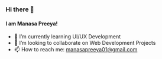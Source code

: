 ### Hi there 👋
  #### I am Manasa Preeya!
 * 🌱 I’m currently learning UI/UX Development
 * 👯 I’m looking to collaborate on Web Development Projects
 * 📫 How to reach me: manasapreeya01@gmail.com
<!--
**Manasapreeya/Manasapreeya** is a ✨ _special_ ✨ repository because its `README.md` (this file) appears on your GitHub profile.

Here are some ideas to get you started:

- 🔭 I’m currently working on ...
- 🌱 I’m currently learning UI/UX Development
- 👯 I’m looking to collaborate on Web Development Projects
- 🤔 I’m looking for help with ...
- 💬 Ask me about ...
- 📫 How to reach me: manasapreeya01@gmail.com
- 😄 Pronouns: ...
- ⚡ Fun fact: ...
-->

